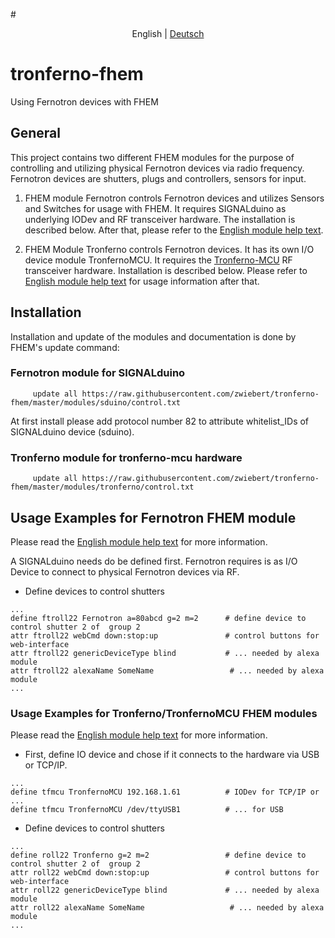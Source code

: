 #<p align="center">
  <span>English</span> |
  <a href="README-de.md">Deutsch</a>
</p>

# tronferno-fhem

Using Fernotron devices with FHEM

## General


This project contains two different FHEM modules for the purpose of controlling and utilizing physical Fernotron devices via radio frequency. Fernotron devices are shutters, plugs and  controllers, sensors for input. 

1. FHEM module Fernotron controls Fernotron devices and utilizes Sensors and Switches for usage with FHEM.  It requires SIGNALduino as underlying IODev and RF transceiver hardware. The installation is described below. After that, please refer to the [English module help text](doc/sduino_fernotron.pod).

2. FHEM  Module Tronferno controls Fernotron devices. It has its own I/O device module TronfernoMCU. It requires the [Tronferno-MCU](https://github.com/zwiebert/tronferno-mcu) RF transceiver hardware. Installation is described below. Please refer to  [English module help text](doc/tronferno.pod) for usage information after that.


## Installation

Installation and update of the modules and documentation is done by FHEM's update command:

### Fernotron module for SIGNALduino
```
     update all https://raw.githubusercontent.com/zwiebert/tronferno-fhem/master/modules/sduino/control.txt
```

At first install please add protocol number 82 to attribute whitelist_IDs of SIGNALduino device (sduino).

### Tronferno module for tronferno-mcu hardware
```
     update all https://raw.githubusercontent.com/zwiebert/tronferno-fhem/master/modules/tronferno/control.txt
```


## Usage Examples for Fernotron FHEM module

Please read the [English module help text](doc/sduino_fernotron.pod) for more information.

A SIGNALduino needs do be defined first. Fernotron requires is as I/O Device to connect to physical Fernotron devices via RF.

* Define devices to control shutters

```
...
define ftroll22 Fernotron a=80abcd g=2 m=2      # define device to control shutter 2 of  group 2
attr ftroll22 webCmd down:stop:up               # control buttons for web-interface
attr ftroll22 genericDeviceType blind           # ... needed by alexa module
attr ftroll22 alexaName SomeName                 # ... needed by alexa module
...
```

### Usage Examples for Tronferno/TronfernoMCU FHEM modules

Please read the [English module help text](doc/tronferno.pod) for more information.

* First, define IO device and chose if it connects to the hardware via USB or TCP/IP. 
```
...
define tfmcu TronfernoMCU 192.168.1.61          # IODev for TCP/IP or ...
define tfmcu TronfernoMCU /dev/ttyUSB1          # ... for USB
```


* Define devices to control shutters

```
...
define roll22 Tronferno g=2 m=2                 # define device to control shutter 2 of  group 2
attr roll22 webCmd down:stop:up                 # control buttons for web-interface
attr roll22 genericDeviceType blind             # ... needed by alexa module
attr roll22 alexaName SomeName                   # ... needed by alexa module
...
```
